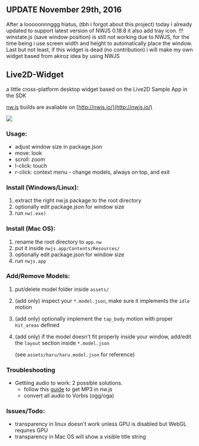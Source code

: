 
## UPDATE November 29th, 2016
After a looooonnnggg hiatus, (tbh i forgot about this project) today i already updated to support latest version of NWJS 0.18.8
it also add tray icon.
!!! winstate.js (save window position) is still not working due to NWJS, for the time being i use screen width and height to automatically place the window.
Last but not least, if this widget is dead (no contribution) i will make my own widget based from akiroz idea by using NWJS
## Live2D-Widget
a little cross-platform desktop widget based on the Live2D Sample App in the SDK

[nw.js](https://github.com/nwjs/nw.js) builds are avaliable on [http://nwjs.io/](http://nwjs.io/)

![](https://raw.githubusercontent.com/akiroz/Live2D-Widget/master/screenshot.png)

### Usage:
* adjust window size in package.json
* move: look
* scroll: zoom
* l-click: touch
* r-click: context menu - change models, always on top, and exit

### Install (Windows/Linux):
1. extract the right nw.js package to the root directory
2. optionally edit package.json for window size
3. run `nw(.exe)`

### Install (Mac OS):
1. rename the root directory to `app.nw`
2. put it inside `nwjs.app/Contents/Resources/`
3. optionally edit package.json for window size
4. run `nwjs.app`

### Add/Remove Models:
1. put/delete model folder inside `assets/`
2. (add only) inspect your `*.model.json`, make sure it implements the `idle` motion
3. (add only) optionally implement the `tap_body` motion with proper `hit_areas` defined
4. (add only) if the model doesn't fit properly inside your window, add/edit the `layout` section inside `*.model.json`

   (see `assets/haru/haru.model.json` for reference)

### Troubleshooting
* Gettiing audio to work: 2 possible solutions.
    * follow this [guide](https://github.com/nwjs/nw.js/wiki/Using-MP3-%26-MP4-%28H.264%29-using-the--video--%26--audio--tags.) to get MP3 in nw.js
    * convert all audio to Vorbis (ogg/oga)

### Issues/Todo:
* transparency in linux doesn't work unless GPU is disabled but WebGL requires GPU
* transparency in Mac OS will show a visible title string
